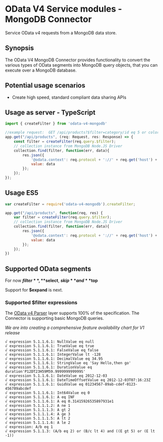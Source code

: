 # OData V4 Service modules - MongoDB Connector

Service OData v4 requests from a MongoDB data store.

## Synopsis
The OData V4 MongoDB Connector provides functionality to convert the various types of OData segments
into MongoDB query objects, that you can execute over a MongoDB database.

## Potential usage scenarios

- Create high speed, standard compliant data sharing APIs

## Usage as server - TypeScript
```javascript
import { createFilter } from 'odata-v4-mongodb'

//example request:  GET /api/products?$filter=category/id eq 5 or color eq 'Red'
app.get("/api/products", (req: Request, res: Response) => {
    const filter = createFilter(req.query.$filter);
    // collection instance from MongoDB Node.JS Driver
    collection.find(filter, function(err, data){
        res.json({
        	'@odata.context': req.protocol + '://' + req.get('host') + '/api/$metadata#products',
        	value: data
        });
    });
});
```

## Usage ES5
```javascript
var createFilter = require('odata-v4-mongodb').createFilter;

app.get("/api/products", function(req, res) {
    var filter = createFilter(req.query.$filter);
    // collection instance from MongoDB Node.JS Driver
    collection.find(filter, function(err, data){
        res.json({
        	'@odata.context': req.protocol + '://' + req.get('host') + '/api/$metadata#products',
        	value: data
        });
    });
})
```

## Supported OData segments

For now **$filter**, **$select**, **$skip** and **$top**

Support for **$expand** is next.

### Supported $filter expressions

The [OData v4 Parser](https://www.npmjs.com/package/odata-v4-parser) layer supports 100% of the specification.
The Connector is supporting basic MongoDB queries.

*We are into creating a comprehensive feature availability chart for V1 release*

    √ expression 5.1.1.6.1: NullValue eq null
    √ expression 5.1.1.6.1: TrueValue eq true
    √ expression 5.1.1.6.1: FalseValue eq false
    √ expression 5.1.1.6.1: IntegerValue lt -128
    √ expression 5.1.1.6.1: DecimalValue eq 34.95
    √ expression 5.1.1.6.1: StringValue eq 'Say Hello,then go'
    √ expression 5.1.1.6.1: DurationValue eq duration'P12DT23H59M59.999999999999S'
    √ expression 5.1.1.6.1: DateValue eq 2012-12-03
    √ expression 5.1.1.6.1: DateTimeOffsetValue eq 2012-12-03T07:16:23Z
    √ expression 5.1.1.6.1: GuidValue eq 01234567-89ab-cdef-0123-456789abcdef
    √ expression 5.1.1.6.1: Int64Value eq 0
    √ expression 5.1.1.6.1: A eq INF
    √ expression 5.1.1.6.1: A eq 0.31415926535897931e1
    √ expression 5.1.1.1.2: A ne 1
    √ expression 5.1.1.1.3: A gt 2
    √ expression 5.1.1.1.4: A ge 3
    √ expression 5.1.1.1.5: A lt 2
    √ expression 5.1.1.1.6: A le 2
    √ expression: A/b eq 1
    √ expression 5.1.1.3: (A/b eq 2) or (B/c lt 4) and ((E gt 5) or (E lt -1))
